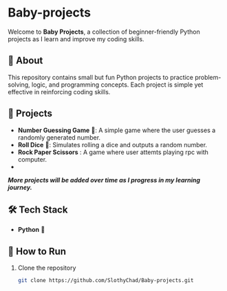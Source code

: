# Baby-projects 

Welcome to **Baby Projects**, a collection of beginner-friendly Python projects as I learn and improve my coding skills.  

## 📌 About  
This repository contains small but fun Python projects to practice problem-solving, logic, and programming concepts. Each project is simple yet effective in reinforcing coding skills.  

## 🚀 Projects  
- **Number Guessing Game** 🎲: A simple game where the user guesses a randomly generated number.  
- **Roll Dice** 🎲: Simulates rolling a dice and outputs a random number.  
- **Rock Paper Scissors** : A game where user attemts playing rpc with computer.
- 
***More projects will be added over time as I progress in my learning journey.***  

## 🛠 Tech Stack  
- **Python** 🐍  

## 📌 How to Run  
1. Clone the repository
   ```sh
   git clone https://github.com/SlothyChad/Baby-projects.git
